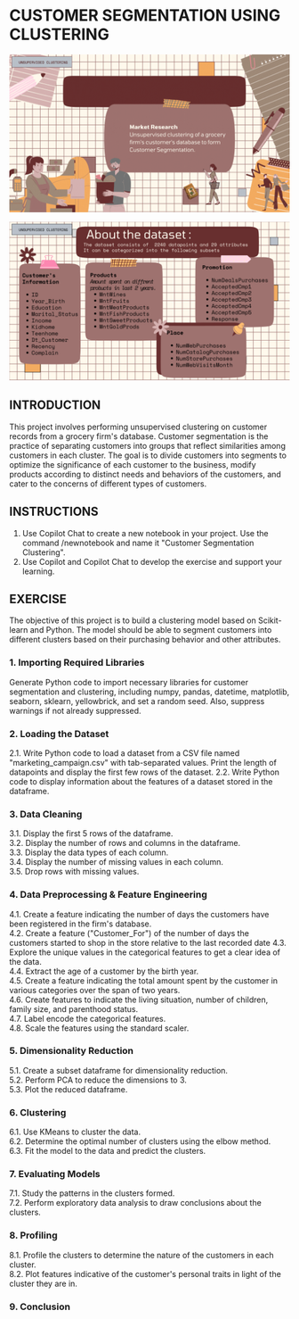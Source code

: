 # CUSTOMER SEGMENTATION USING CLUSTERING

![Customer Segmentation](segmentation.gif)

![Data Description](datasetdescription.png)

## INTRODUCTION

This project involves performing unsupervised clustering on customer records from a grocery firm's database. Customer segmentation is the practice of separating customers into groups that reflect similarities among customers in each cluster. The goal is to divide customers into segments to optimize the significance of each customer to the business, modify products according to distinct needs and behaviors of the customers, and cater to the concerns of different types of customers.

## INSTRUCTIONS

1. Use Copilot Chat to create a new notebook in your project. Use the command /newnotebook and name it "Customer Segmentation Clustering".
2. Use Copilot and Copilot Chat to develop the exercise and support your learning.

## EXERCISE

The objective of this project is to build a clustering model based on Scikit-learn and Python. The model should be able to segment customers into different clusters based on their purchasing behavior and other attributes.

### 1. Importing Required Libraries

Generate Python code to import necessary libraries for customer segmentation and clustering, including numpy, pandas, datetime, matplotlib, seaborn, sklearn, yellowbrick, and set a random seed. Also, suppress warnings if not already suppressed.

### 2. Loading the Dataset

2.1. Write Python code to load a dataset from a CSV file named "marketing_campaign.csv" with tab-separated values. Print the length of datapoints and display the first few rows of the dataset.
2.2. Write Python code to display information about the features of a dataset stored in the dataframe.

### 3. Data Cleaning

3.1. Display the first 5 rows of the dataframe.  
3.2. Display the number of rows and columns in the dataframe.  
3.3. Display the data types of each column.  
3.4. Display the number of missing values in each column.  
3.5. Drop rows with missing values.  

### 4. Data Preprocessing & Feature Engineering

4.1. Create a feature indicating the number of days the customers have been registered in the firm's database.  
4.2. Create a feature ("Customer_For") of the number of days the customers started to shop in the store relative to the last recorded date
4.3. Explore the unique values in the categorical features to get a clear idea of the data.  
4.4. Extract the age of a customer by the birth year.  
4.5. Create a feature indicating the total amount spent by the customer in various categories over the span of two years.  
4.6. Create features to indicate the living situation, number of children, family size, and parenthood status.  
4.7. Label encode the categorical features.  
4.8. Scale the features using the standard scaler.  

### 5. Dimensionality Reduction

5.1. Create a subset dataframe for dimensionality reduction.  
5.2. Perform PCA to reduce the dimensions to 3.  
5.3. Plot the reduced dataframe.  

### 6. Clustering

6.1. Use KMeans to cluster the data.  
6.2. Determine the optimal number of clusters using the elbow method.  
6.3. Fit the model to the data and predict the clusters.  

### 7. Evaluating Models

7.1. Study the patterns in the clusters formed.  
7.2. Perform exploratory data analysis to draw conclusions about the clusters.  

### 8. Profiling

8.1. Profile the clusters to determine the nature of the customers in each cluster.  
8.2. Plot features indicative of the customer's personal traits in light of the cluster they are in.  

### 9. Conclusion
